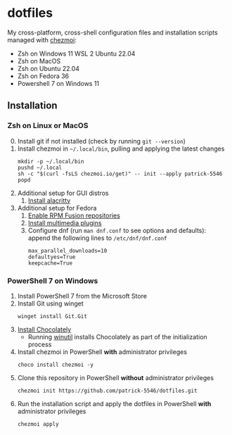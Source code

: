 # dotfiles

My cross-platform, cross-shell configuration files and installation scripts managed with [chezmoi](https://www.chezmoi.io/):
- Zsh on Windows 11 WSL 2 Ubuntu 22.04
- Zsh on MacOS
- Zsh on Ubuntu 22.04
- Zsh on Fedora 36
- Powershell 7 on Windows 11

## Installation

### Zsh on Linux or MacOS
0. Install git if not installed (check by running `git --version`)
1. Install chezmoi in `~/.local/bin`, pulling and applying the latest changes
    ```
    mkdir -p ~/.local/bin
    pushd ~/.local
    sh -c "$(curl -fsLS chezmoi.io/get)" -- init --apply patrick-5546
    popd
    ```
2. Additional setup for GUI distros
    1. [Install alacritty](https://github.com/alacritty/alacritty/blob/master/INSTALL.md)
4. Additional setup for Fedora
    1. [Enable RPM Fusion repositories](https://docs.fedoraproject.org/en-US/quick-docs/setup_rpmfusion/)
    2. [Install multimedia plugins](https://docs.fedoraproject.org/en-US/quick-docs/assembly_installing-plugins-for-playing-movies-and-music/)
    3. Configure dnf (run `man dnf.conf` to see options and defaults): append the following lines to `/etc/dnf/dnf.conf`
        ```
        max_parallel_downloads=10
        defaultyes=True
        keepcache=True
        ```

### PowerShell 7 on Windows
1. Install PowerShell 7 from the Microsoft Store
2. Install Git using winget
    ```
    winget install Git.Git
    ```
3. [Install Chocolately](https://docs.chocolatey.org/en-us/choco/setup)
    - Running [winutil](https://github.com/ChrisTitusTech/winutil) installs Chocolately as part of the initialization process
4. Install chezmoi in PowerShell **with** administrator privileges
    ```
    choco install chezmoi -y
    ```
5. Clone this repository in PowerShell **without** administrator privileges
    ```
    chezmoi init https://github.com/patrick-5546/dotfiles.git
    ```
6. Run the installation script and apply the dotfiles in PowerShell **with** administrator privileges
    ```
    chezmoi apply
    ```
